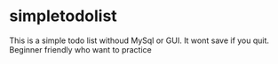 # simpletodolist
This is a simple todo list withoud MySql or GUI. It wont save if you quit. Beginner friendly who want to practice
